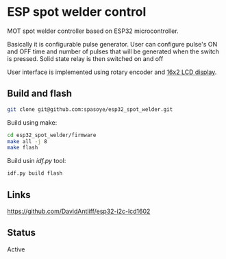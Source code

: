 # ESP spot welder control

MOT spot welder controller based on ESP32 microcontroller.

Basically it is configurable pulse generator. 
User can configure pulse's ON and OFF time and number of pulses that will be generated when the switch is pressed.
Solid state relay is then switched on and off

User interface is implemented using rotary encoder and [16x2 LCD display](https://github.com/DavidAntliff/esp32-i2c-lcd1602).

## Build and flash
```bash
git clone git@github.com:spasoye/esp32_spot_welder.git
```

Build using make:
```bash
cd esp32_spot_welder/firmware
make all -j 8
make flash
```

Build usin *idf.py* tool:
```bash
idf.py build flash
```

## Links
https://github.com/DavidAntliff/esp32-i2c-lcd1602

## Status

Active
